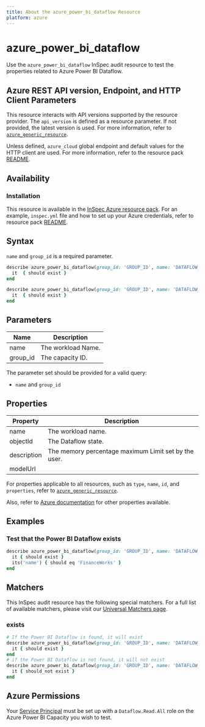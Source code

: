 ```yaml
---
title: About the azure_power_bi_dataflow Resource
platform: azure
---
```


# azure_power_bi_dataflow

Use the `azure_power_bi_dataflow` InSpec audit resource to test the properties related to Azure Power BI Dataflow.

## Azure REST API version, Endpoint, and HTTP Client Parameters

This resource interacts with API versions supported by the resource provider. The `api_version` is defined as a resource parameter.
If not provided, the latest version is used. For more information, refer to [`azure_generic_resource`](azure_generic_resource.md).

Unless defined, `azure_cloud` global endpoint and default values for the HTTP client are used. For more information, refer to the resource pack [README](../../README.md).

## Availability

### Installation

This resource is available in the [InSpec Azure resource pack](https://github.com/inspec/inspec-azure). For an example, `inspec.yml` file and how to set up your Azure credentials, refer to resource pack [README](../../README.md#Service-Principal).

## Syntax

`name` and `group_id` is a required parameter.

```ruby
describe azure_power_bi_dataflow(group_id: 'GROUP_ID', name: 'DATAFLOW_ID') do
  it  { should exist }
end
```

```ruby
describe azure_power_bi_dataflow(group_id: 'GROUP_ID', name: 'DATAFLOW_ID')  do
  it  { should exist }
end
```

## Parameters

| Name           | Description                                                                      |
|----------------|----------------------------------------------------------------------------------|
| name           | The workload Name.                                  |
| group_id    | The capacity ID.                                                            |

The parameter set should be provided for a valid query:

- `name` and `group_id`

## Properties

| Property                   | Description                                                      |
|----------------------------|------------------------------------------------------------------|
| name                       | The workload name.                                               |
| objectId                      | The Dataflow state.                                     |
| description| The memory percentage maximum Limit set by the user.            |           
| modelUrl


For properties applicable to all resources, such as `type`, `name`, `id`, and `properties`, refer to [`azure_generic_resource`](azure_generic_resource.md#properties).

Also, refer to [Azure documentation](https://docs.microsoft.com/en-us/rest/api/power-bi/dataflows/get-dataflows) for other properties available.

## Examples

### Test that the Power BI Dataflow exists

```ruby
describe azure_power_bi_dataflow(group_id: 'GROUP_ID', name: 'DATAFLOW_ID')  do
  it { should exist }
  its('name') { should eq 'FinanceWorks' }
end
```

## Matchers

This InSpec audit resource has the following special matchers. For a full list of available matchers, please visit our [Universal Matchers page](/inspec/matchers/).

### exists

```ruby
# If the Power BI Dataflow is found, it will exist
describe azure_power_bi_dataflow(group_id: 'GROUP_ID', name: 'DATAFLOW_ID')  do
  it { should exist }
end
# if the Power BI Dataflow is not found, it will not exist
describe azure_power_bi_dataflow(group_id: 'GROUP_ID', name: 'DATAFLOW_ID')  do
  it { should_not exist }
end
```

## Azure Permissions

Your [Service Principal](https://docs.microsoft.com/en-us/azure/azure-resource-manager/resource-group-create-service-principal-portal) must be set up with a `Dataflow.Read.All` role on the Azure Power BI Capacity you wish to test.